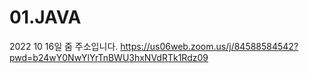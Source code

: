 # 01.JAVA


2022 10 16일 줌 주소입니다. 
https://us06web.zoom.us/j/84588584542?pwd=b24wY0NwYlYrTnBWU3hxNVdRTk1Rdz09
